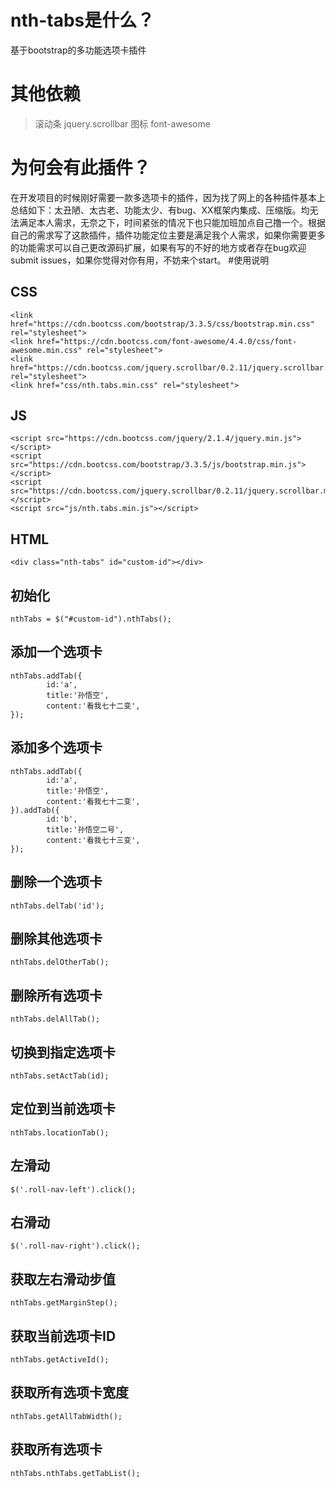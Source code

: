 # nth-tabs是什么？
基于bootstrap的多功能选项卡插件
# 其他依赖
>滚动条 jquery.scrollbar
> 图标 font-awesome

# 为何会有此插件？
在开发项目的时候刚好需要一款多选项卡的插件，因为找了网上的各种插件基本上总结如下：太丑陋、太古老、功能太少、有bug、XX框架内集成、压缩版。均无法满足本人需求，无奈之下，时间紧张的情况下也只能加班加点自己撸一个。根据自己的需求写了这款插件，插件功能定位主要是满足我个人需求，如果你需要更多的功能需求可以自己更改源码扩展，如果有写的不好的地方或者存在bug欢迎submit issues，如果你觉得对你有用，不妨来个start。
#使用说明
## CSS
```
<link href="https://cdn.bootcss.com/bootstrap/3.3.5/css/bootstrap.min.css" rel="stylesheet">
<link href="https://cdn.bootcss.com/font-awesome/4.4.0/css/font-awesome.min.css" rel="stylesheet">
<link href="https://cdn.bootcss.com/jquery.scrollbar/0.2.11/jquery.scrollbar.min.css" rel="stylesheet">
<link href="css/nth.tabs.min.css" rel="stylesheet">
```
## JS
```
<script src="https://cdn.bootcss.com/jquery/2.1.4/jquery.min.js"></script>
<script src="https://cdn.bootcss.com/bootstrap/3.3.5/js/bootstrap.min.js"></script>
<script src="https://cdn.bootcss.com/jquery.scrollbar/0.2.11/jquery.scrollbar.min.js"></script>
<script src="js/nth.tabs.min.js"></script>
```
## HTML
```
<div class="nth-tabs" id="custom-id"></div>
```
## 初始化
```
nthTabs = $("#custom-id").nthTabs();
```
## 添加一个选项卡
```
nthTabs.addTab({
        id:'a',
        title:'孙悟空',
        content:'看我七十二变',
});
```
## 添加多个选项卡
```
nthTabs.addTab({
        id:'a',
        title:'孙悟空',
        content:'看我七十二变',
}).addTab({
        id:'b',
        title:'孙悟空二号',
        content:'看我七十三变',
});
```
## 删除一个选项卡
```
nthTabs.delTab('id');
```
## 删除其他选项卡
```
nthTabs.delOtherTab();
```
## 删除所有选项卡
```
nthTabs.delAllTab();
```
## 切换到指定选项卡
```
nthTabs.setActTab(id);
```
## 定位到当前选项卡
```
nthTabs.locationTab();
```
## 左滑动
```
$('.roll-nav-left').click();
```
## 右滑动
```
$('.roll-nav-right').click();
```
## 获取左右滑动步值
```
nthTabs.getMarginStep();
```
## 获取当前选项卡ID
```
nthTabs.getActiveId();
```
## 获取所有选项卡宽度
```
nthTabs.getAllTabWidth();
```
## 获取所有选项卡
```
nthTabs.nthTabs.getTabList();
```